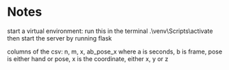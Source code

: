 
# Notes
start a virtual environment: run this in the terminal .\venv\Scripts\activate
then start the server by running flask 

columns of the csv: n, m, x, ab_pose_x where a is seconds, b is frame, pose is either hand or pose, x is the coordinate, either x, y or z
